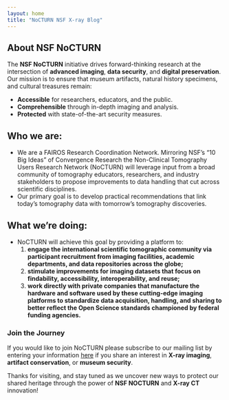 ```yaml
---
layout: home
title: "NoCTURN NSF X-ray Blog"
---
```


## About NSF NoCTURN

The **NSF NoCTURN** initiative drives forward-thinking research at the intersection of **advanced imaging**, **data security**, and **digital preservation**. Our mission is to ensure that museum artifacts, natural history specimens, and cultural treasures remain:

- **Accessible** for researchers, educators, and the public.  
- **Comprehensible** through in-depth imaging and analysis.  
- **Protected** with state-of-the-art security measures.

## Who we are: 
- We are a FAIROS Research Coordination Network. Mirroring NSF’s “10 Big Ideas” of Convergence Research the Non-Clinical Tomography Users Research Network (NoCTURN) will leverage input from a broad community of tomography educators, researchers, and industry stakeholders to propose improvements to data handling that cut across scientific disciplines.
- Our primary goal is to develop practical recommendations that link today’s tomography data with tomorrow’s tomography discoveries. 

## What we’re doing: 
- NoCTURN will achieve this goal by providing a platform to:
  1) **engage the international scientific tomographic community via participant recruitment from imaging facilities, academic departments, and data repositories across the globe;**
  2) **stimulate improvements for imaging datasets that focus on findability, accessibility, interoperability, and reuse;**
  3) **work directly with private companies that manufacture the hardware and software used by these cutting-edge imaging platforms to standardize data acquisition, handling, and sharing to better reflect the Open Science standards championed by federal funding agencies.**

### Join the Journey

If you would like to join NoCTURN please subscribe to our mailing list by entering your information [here](https://nocturnetwork.org/join-nocturn/) if you share an interest in **X-ray imaging**, **artifact conservation**, or **museum security**.

Thanks for visiting, and stay tuned as we uncover new ways to protect our shared heritage through the power of **NSF NOCTURN** and **X-ray CT** innovation!

